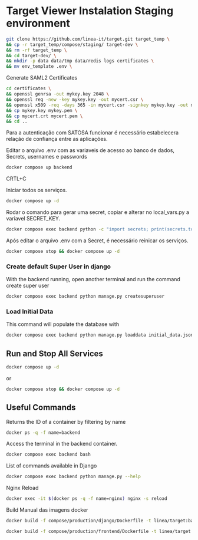 # Target Viewer Instalation Staging environment


```bash
git clone https://github.com/linea-it/target.git target_temp \
&& cp -r target_temp/compose/staging/ target-dev \
&& rm -rf target_temp \
&& cd target-dev/ \
&& mkdir -p data data/tmp data/redis logs certificates \
&& mv env_template .env \
```

Generate SAML2 Certificates

```bash
cd certificates \
&& openssl genrsa -out mykey.key 2048 \
&& openssl req -new -key mykey.key -out mycert.csr \
&& openssl x509 -req -days 365 -in mycert.csr -signkey mykey.key -out mycert.crt \
&& cp mykey.key mykey.pem \
&& cp mycert.crt mycert.pem \
&& cd ..
```

Para a autenticação com SATOSA funcionar é necessário estabelecera relação de confiança entre as aplicações.


Editar o arquivo .env com as variaveis de acesso ao banco de dados, Secrets, usernames e passwords

```bash
docker compose up backend
```
CRTL+C

Iniciar todos os serviços.

```bash
docker compose up -d
```

Rodar o comando para gerar uma secret, copiar e alterar no local_vars.py a variavel SECRET_KEY. 
```bash
docker compose exec backend python -c "import secrets; print(secrets.token_urlsafe())"
```

Após editar o arquivo .env com a Secret, é necessário reinicar os serviços. 

```bash
docker compose stop && docker compose up -d
```

### Create default Super User in django

With the backend running, open another terminal and run the command create super user

```bash
docker compose exec backend python manage.py createsuperuser
```

### Load Initial Data

This command will populate the database with
```bash
docker compose exec backend python manage.py loaddata initial_data.json
```

## Run and Stop All Services

```bash
docker compose up -d
```

or

```bash
docker compose stop && docker compose up -d
```

## Useful Commands

Returns the ID of a container by filtering by name

```bash
docker ps -q -f name=backend
```

Access the terminal in the backend container.

```bash
docker compose exec backend bash
```

List of commands available in Django

```bash
docker compose exec backend python manage.py --help
```

Nginx Reload

```bash
docker exec -it $(docker ps -q -f name=nginx) nginx -s reload
```

Build Manual das imagens docker
```bash
docker build -f compose/production/django/Dockerfile -t linea/target:backend_$(git describe --always) .

docker build -f compose/production/frontend/Dockerfile -t linea/target:frontend_$(git describe --always) .
```
